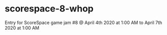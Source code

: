 # scorespace-8-whop
Entry for ScoreSpace game jam #8 @ April 4th 2020 at 1:00 AM to April 7th 2020 at 1:00 AM
